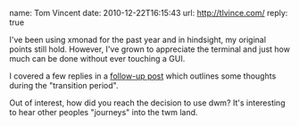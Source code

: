 name: Tom Vincent
date: 2010-12-22T16:15:43
url: http://tlvince.com/
reply: true

I've been using xmonad for the past year and in hindsight, my original points
still hold. However, I've grown to appreciate the terminal and just how much
can be done without ever touching a GUI.

I covered a few replies in a [follow-up
post](http://tlvince.com/tiling-window-managers-reprise/) which outlines some
thoughts during the "transition period".

Out of interest, how did you reach the decision to use dwm? It's interesting
to hear other peoples "journeys" into the twm land.
